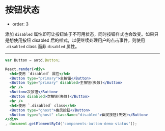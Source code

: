 # 按钮状态

- order: 3

添加 `disabled` 属性即可让按钮处于不可用状态，同时按钮样式也会改变。如果只是想使用按钮 disabled 后的样式，以便继续处理用户的点击事件，则使用 `.disabled` class 而非 `disabled` 属性。

---

````jsx
var Button = antd.Button;

React.render(<div>
  <h4>使用 `disabled` 属性</h4>
  <Button type="primary">主按钮</Button>
  <Button type="primary" disabled>主按钮(失效)</Button>
  <br />
  <Button>次按钮</Button>
  <Button disabled>次按钮(失效)</Button>
  <br />
  <h4>使用 `.disabled` class</h4>
  <Button type="ghost">幽灵按钮</Button>
  <Button type="ghost" className="disabled">幽灵按钮(失效)</Button>
</div>
, document.getElementById('components-button-demo-status'));
````

<style>
#components-button-demo-status .ant-btn {
  margin-right: 8px;
  margin-bottom: 12px;
}
</style>
